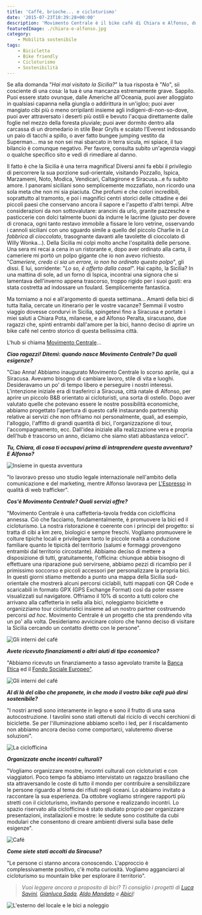 ```yaml
---
title: 'Caffè, brioche... e cicloturismo'
date: '2015-07-23T10:39:28+00:00'
description: 'Movimento Centrale è il bike café di Chiara e Alfonso, due ragazzi che promuovono il cicloturismo in quel di Siracusa.'
featuredImage: ./chiara-e-alfonso.jpg
category:
    - Mobilità sostenibile
tags:
    - Bicicletta
    - Bike friendly
    - Cicloturismo
    - Sostenibilità
---
```


Se alla domanda "*Hai mai visitato la Sicilia?*" la tua risposta è "*No*", sii cosciente di una cosa: la tua è una mancanza estremamente grave. Sappilo.
Puoi essere stato ovunque, dalle Americhe all'Oceania, puoi aver alloggiato in qualsiasi capanna nella giungla o addirittura in un'igloo; puoi aver mangiato cibi più o meno orripilanti insieme agli indigeni-di-non-so-dove, puoi aver attraversato i deserti più ostili e bevuto l'acqua direttamente dalle foglie nel mezzo della foresta pluviale; puoi aver dormito dentro alla carcassa di un dromedario in stile Bear Grylls e scalato l'Everest indossando un paio di tacchi a spillo, o aver fatto bungee jumping vestito da Superman... ma se non sei mai sbarcato in terra sicula, mi spiace, il tuo bilancio è comunque negativo. Per favore, consulta subito un'agenzia viaggi o qualche specifico sito e vedi di rimediare al danno.

Il fatto è che la Sicilia è una terra magnifica!
Diversi anni fa ebbi il privilegio di percorrere la sua porzione sud-orientale, visitando Pozzallo, Ispica, Marzamemi, Noto, Modica, Vendicari, Caltagirone e Siracusa...e fu subito amore.
I panorami siciliani sono semplicemente mozzafiato, non ricordo una sola meta che non mi sia piaciuta. Che profumi e che colori incredibili, soprattutto al tramonto, e poi i magnifici centri storici delle cittadine e dei piccoli paesi che conservano ancora il sapore e l'aspetto d'altri tempi.
Altre considerazioni da non sottovalutare: arancini da urlo, granite pazzesche e pasticcerie con dolci talmente buoni da indurre le lacrime (giusto per dovere di cronaca, ogni tanto restavo immobile a fissare le loro vetrine, osservando i cannoli siciliani con uno sguardo simile a quello del piccolo Charlie in *La fabbrica di cioccolato*, trasognante davanti alle tavolette di cioccolato di Willy Wonka...).
Della Sicilia mi colpì molto anche l'ospitalità delle persone. Una sera mi recai a cena in un ristorante e, dopo aver ordinato alla carta, il cameriere mi portò un polpo gigante che io non avevo richiesto.
"*Cameriere, credo ci sia un errore, io non ho ordinato questo polpo*", gli dissi. E lui, sorridente: "*Lo so, è offerto dalla casa!*". Hai capito, la Sicilia?
In una mattina di sole, ad un forno di Ispica, incontrai una signora che si lamentava dell'inverno appena trascorso, troppo rigido per i suoi gusti: era stata costretta ad indossare un foulard. Semplicemente fantastica.

Ma torniamo a noi e all'argomento di questa settimana...
Amanti della bici di tutta Italia, cercate un itinerario per le vostre vacanze? Semmai il vostro viaggio dovesse condurvi in Sicilia, spingetevi fino a Siracusa e portate i miei saluti a Chiara Pota, milanese, e ad Alfonso Peralta, siracusano, due ragazzi che, spinti entrambi dall'amore per la bici, hanno deciso di aprire un bike café nel centro storico di questa bellissima città.

L'hub si chiama [Movimento Centrale](http://www.movimentocentrale.net)...

***Ciao ragazzi! Ditemi: quando nasce Movimento Centrale? Da quali esigenze?***

"Ciao Anna! Abbiamo inaugurato Movimento Centrale lo scorso aprile, qui a Siracusa. Avevamo bisogno di cambiare lavoro, stile di vita e luoghi. Desideravamo un po' di tempo libero e perseguire i nostri interessi.
L'intenzione iniziale era di trasferirci a Siracusa, città natale di Alfonso, per aprire un piccolo B&amp;B orientato ai cicloturisti, una sorta di ostello.
Dopo aver valutato quelle che potevano essere le nostre possibilità economiche, abbiamo progettato l'apertura di questo café instaurando partnership relative ai servizi che non offriamo noi personalmente, quali, ad esempio, l'alloggio, l'affitto di grandi quantità di bici, l'organizzazione di tour, l'accompagnamento, ecc.
Dall'idea iniziale alla realizzazione vera e propria dell'hub è trascorso un anno, diciamo che siamo stati abbastanza veloci".

***Tu, Chiara, di cosa ti occupavi prima di intraprendere questa avventura? E Alfonso?***

![Insieme in questa avventura](./unnamed.jpg)

"Io lavoravo presso uno studio legale internazionale nell'ambito della comunicazione e del marketing, mentre Alfonso lavorava per [L'Espresso](http://espresso.repubblica.it) in qualità di web trafficker".

***Cos'è Movimento Centrale? Quali servizi offre?***

"Movimento Centrale è una caffetteria-tavola fredda con ciclofficina annessa. Ciò che facciamo, fondamentalmente, è promuovere la bici ed il cicloturismo.
La nostra ristorazione è coerente con i principi del progetto: si tratta di cibi a km zero, biologici e sempre freschi. Vogliamo promuovere le colture tipiche locali e privilegiare tanto le piccole realtà a conduzione familiare quanto le tipicità del territorio (salumi e formaggi provengono entrambi dal territorio circostante).
Abbiamo deciso di mettere a disposizione di tutti, gratuitamente, l'officina: chiunque abbia bisogno di effettuare una riparazione può servirsene, abbiamo pezzi di ricambio per il primissimo soccorso e piccoli accessori per personalizzare la propria bici.
In questi giorni stiamo mettendo a punto una mappa della Sicilia sud-orientale che mostrerà alcuni percorsi ciclabili, tutti mappati con QR Code e scaricabili in formato GPX (GPS Exchange Format) così da poter essere visualizzati sul navigatore.
Offriamo il 10% di sconto a tutti coloro che arrivano alla caffetteria in sella alla bici, noleggiamo biciclette e organizziamo tour cicloturistici insieme ad un nostro partner costruendo percorsi *ad hoc*.
Movimento Centrale è un progetto che sta prendendo vita un po' alla volta. Desideriamo avvicinare coloro che hanno deciso di visitare la Sicilia cercando un contatto diretto con le persone".

![Gli interni del café](./mc-1.jpg)

***Avete ricevuto finanziamenti o altri aiuti di tipo economico?***

"Abbiamo ricevuto un finanziamento a tasso agevolato tramite la [Banca Etica](http://www.bancaetica.it) ed il [Fondo Sociale Europeo"](http://ec.europa.eu/esf/home.jsp?langId=it).

![Gli interni del café](./mc-2.jpg)

***Al di là del cibo che proponete, in che modo il vostro bike cafè può dirsi sostenibile?***

"I nostri arredi sono interamente in legno e sono il frutto di una sana autocostruzione. I tavolini sono stati ottenuti dal riciclo di vecchi cerchioni di biciclette. Se per l'illuminazione abbiamo scelto i led, per il riscaldamento non abbiamo ancora deciso come comportarci, valuteremo diverse soluzioni".

![La ciclofficina](./mc-3.jpg)

***Organizzate anche incontri culturali?***

"Vogliamo organizzare mostre, incontri culturali con cicloturisti e con viaggiatori.
Poco tempo fa abbiamo intervistato un ragazzo brasiliano che sta attraversando le coste di tutto il mondo per contribuire a sensibilizzare le persone riguardo al tema dei rifiuti negli oceani. Lo abbiamo invitato a raccontare la sua esperienza.
Da ottobre vogliamo stringere rapporti più stretti con il cicloturismo, invitando persone e realizzando incontri.
Lo spazio riservato alla ciclofficina è stato studiato proprio per organizzare presentazioni, installazioni e mostre: le sedute sono costituite da cubi modulari che consentono di creare ambienti diversi sulla base delle esigenze".

![Café](./mc-4.jpg)

***Come siete stati accolti da Siracusa?***

"Le persone ci stanno ancora conoscendo. L'approccio è complessivamente positivo, c'è molta curiosità. Vogliamo agganciarci al cicloturismo su mountain bike per esplorare il territorio".

> *Vuoi leggere ancora a proposito di bici? Ti consiglio i progetti di [Luca Savini](https://myhumus.com/luca-savini-bici/), [Gianluca Sada](https://myhumus.com/sada-bike-bici-pieghevole/), [Aldo Mandato](https://myhumus.com/aldo-mandato-scattofisso/) e [Abici](https://myhumus.com/abici-biciclette/)!*

![L'esterno del locale e le bici a noleggio](./mc-5.jpg)
